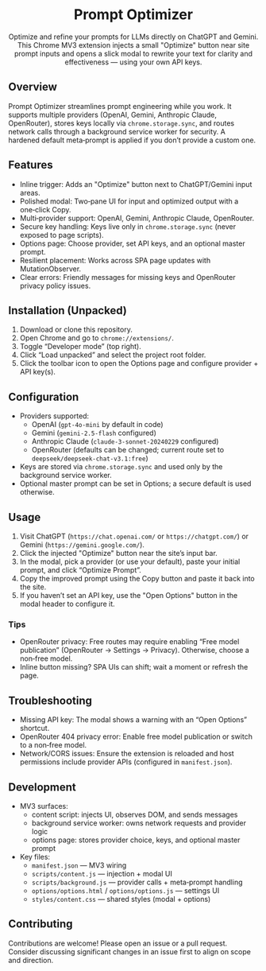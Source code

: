 <div align="center">

# Prompt Optimizer

Optimize and refine your prompts for LLMs directly on ChatGPT and Gemini. This Chrome MV3 extension injects a small "Optimize" button near site prompt inputs and opens a slick modal to rewrite your text for clarity and effectiveness — using your own API keys.

</div>

## Overview
Prompt Optimizer streamlines prompt engineering while you work. It supports multiple providers (OpenAI, Gemini, Anthropic Claude, OpenRouter), stores keys locally via `chrome.storage.sync`, and routes network calls through a background service worker for security. A hardened default meta‑prompt is applied if you don’t provide a custom one.

## Features
- Inline trigger: Adds an "Optimize" button next to ChatGPT/Gemini input areas.
- Polished modal: Two‑pane UI for input and optimized output with a one‑click Copy.
- Multi‑provider support: OpenAI, Gemini, Anthropic Claude, OpenRouter.
- Secure key handling: Keys live only in `chrome.storage.sync` (never exposed to page scripts).
- Options page: Choose provider, set API keys, and an optional master prompt.
- Resilient placement: Works across SPA page updates with MutationObserver.
- Clear errors: Friendly messages for missing keys and OpenRouter privacy policy issues.

## Installation (Unpacked)
1. Download or clone this repository.
2. Open Chrome and go to `chrome://extensions/`.
3. Toggle “Developer mode” (top right).
4. Click “Load unpacked” and select the project root folder.
5. Click the toolbar icon to open the Options page and configure provider + API key(s).

## Configuration
- Providers supported:
	- OpenAI (`gpt-4o-mini` by default in code)
	- Gemini (`gemini-2.5-flash` configured)
	- Anthropic Claude (`claude-3-sonnet-20240229` configured)
	- OpenRouter (defaults can be changed; current route set to `deepseek/deepseek-chat-v3.1:free`)
- Keys are stored via `chrome.storage.sync` and used only by the background service worker.
- Optional master prompt can be set in Options; a secure default is used otherwise.

## Usage
1. Visit ChatGPT (`https://chat.openai.com/` or `https://chatgpt.com/`) or Gemini (`https://gemini.google.com/`).
2. Click the injected "Optimize" button near the site’s input bar.
3. In the modal, pick a provider (or use your default), paste your initial prompt, and click “Optimize Prompt”.
4. Copy the improved prompt using the Copy button and paste it back into the site.
5. If you haven’t set an API key, use the "Open Options" button in the modal header to configure it.

### Tips
- OpenRouter privacy: Free routes may require enabling “Free model publication” (OpenRouter → Settings → Privacy). Otherwise, choose a non‑free model.
- Inline button missing? SPA UIs can shift; wait a moment or refresh the page.

## Troubleshooting
- Missing API key: The modal shows a warning with an “Open Options” shortcut.
- OpenRouter 404 privacy error: Enable free model publication or switch to a non‑free model.
- Network/CORS issues: Ensure the extension is reloaded and host permissions include provider APIs (configured in `manifest.json`).

## Development
- MV3 surfaces:
	- content script: injects UI, observes DOM, and sends messages
	- background service worker: owns network requests and provider logic
	- options page: stores provider choice, keys, and optional master prompt
- Key files:
	- `manifest.json` — MV3 wiring
	- `scripts/content.js` — injection + modal UI
	- `scripts/background.js` — provider calls + meta‑prompt handling
	- `options/options.html` / `options/options.js` — settings UI
	- `styles/content.css` — shared styles (modal + options)

## Contributing
Contributions are welcome! Please open an issue or a pull request. Consider discussing significant changes in an issue first to align on scope and direction.